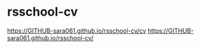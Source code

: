 # rsschool-cv
https://GITHUB-sara061.github.io/rsschool-cv/cv
https://GITHUB-sara061.github.io/rsschool-cv/
